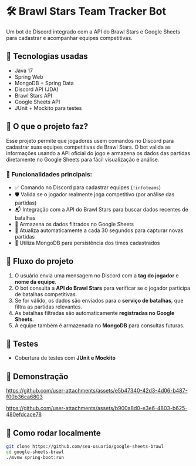 # 🛠️ Brawl Stars Team Tracker Bot

Um bot de Discord integrado com a API do Brawl Stars e Google Sheets para cadastrar e acompanhar equipes competitivas.

## 🚀 Tecnologias usadas

- Java 17
- Spring Web
- MongoDB + Spring Data
- Discord API (JDA)
- Brawl Stars API
- Google Sheets API
- JUnit + Mockito para testes

## 🧠 O que o projeto faz?

Esse projeto permite que jogadores usem comandos no Discord para cadastrar suas equipes competitivas de Brawl Stars. O bot valida as informações usando a API oficial do jogo e armazena os dados das partidas diretamente no Google Sheets para fácil visualização e análise.

### 🧩 Funcionalidades principais:

- ✅ Comando no Discord para cadastrar equipes (`!infoteams`)
- 🛡️ Valida se o jogador realmente joga competitivo (por análise das partidas)
- 📬 Integração com a API do Brawl Stars para buscar dados recentes de batalhas
- 📄 Armazena os dados filtrados no Google Sheets
- 🔁 Atualiza automaticamente a cada 30 segundos para capturar novas partidas
- 💾 Utiliza MongoDB para persistência dos times cadastrados

## 🔁 Fluxo do projeto

1. O usuário envia uma mensagem no Discord com a **tag do jogador** e **nome da equipe**.
2. O bot consulta a **API do Brawl Stars** para verificar se o jogador participa de batalhas competitivas.
3. Se for válido, os dados são enviados para o **serviço de batalhas**, que filtra as partidas relevantes.
4. As batalhas filtradas são automaticamente **registradas no Google Sheets**.
5. A equipe também é armazenada no **MongoDB** para consultas futuras.

## 🧪 Testes

- Cobertura de testes com **JUnit e Mockito**


## 📸 Demonstração 


https://github.com/user-attachments/assets/e5b47340-42d3-4d06-b487-f00b36ca6803


https://github.com/user-attachments/assets/b900a8d0-e3e6-4803-b625-480efdcace78



    
## 📂 Como rodar localmente

```bash
git clone https://github.com/seu-usuario/google-sheets-brawl
cd google-sheets-brawl
./mvnw spring-boot:run
